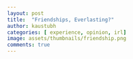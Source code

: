 ```yaml
---
layout: post
title:  "Friendships, Everlasting?"
author: kaustubh
categories: [ experience, opinion, irl]
image: assets/thumbnails/friendship.png
comments: true
---
```


